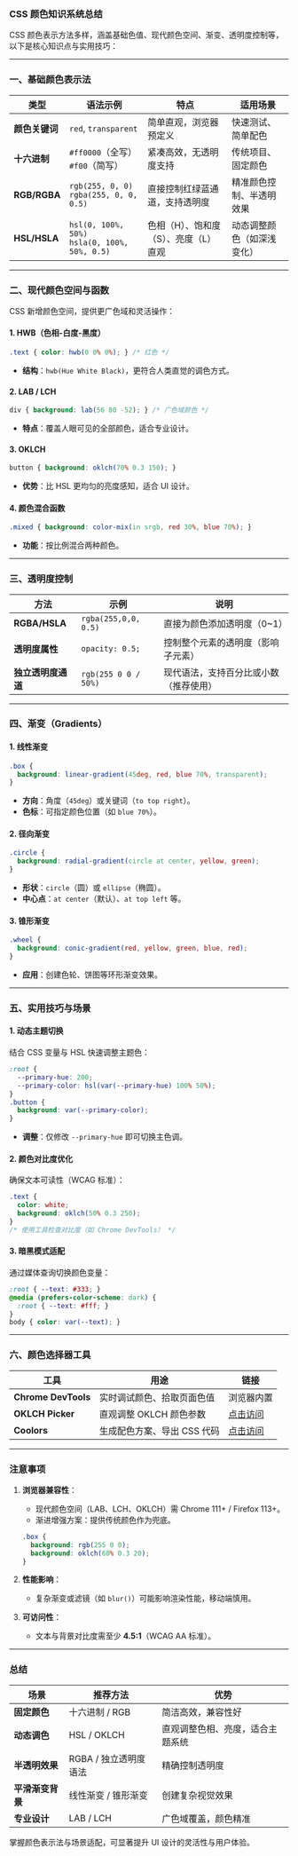 

### CSS 颜色知识系统总结  
CSS 颜色表示方法多样，涵盖基础色值、现代颜色空间、渐变、透明度控制等，以下是核心知识点与实用技巧：

---

### **一、基础颜色表示法**
| **类型**          | **语法示例**                  | **特点**                               | **适用场景**               |
|--------------------|-------------------------------|----------------------------------------|--------------------------|
| **颜色关键词**     | `red`, `transparent`          | 简单直观，浏览器预定义                 | 快速测试、简单配色         |
| **十六进制**       | `#ff0000`（全写）<br>`#f00`（简写） | 紧凑高效，无透明度支持                 | 传统项目、固定颜色         |
| **RGB/RGBA**       | `rgb(255, 0, 0)`<br>`rgba(255, 0, 0, 0.5)` | 直接控制红绿蓝通道，支持透明度         | 精准颜色控制、半透明效果   |
| **HSL/HSLA**       | `hsl(0, 100%, 50%)`<br>`hsla(0, 100%, 50%, 0.5)` | 色相（H）、饱和度（S）、亮度（L）直观  | 动态调整颜色（如深浅变化） |

---

### **二、现代颜色空间与函数**
CSS 新增颜色空间，提供更广色域和灵活操作：

#### **1. HWB（色相-白度-黑度）**
```css
.text { color: hwb(0 0% 0%); } /* 红色 */  
```
- **结构**：`hwb(Hue White Black)`，更符合人类直觉的调色方式。

#### **2. LAB / LCH**  
```css
div { background: lab(56 80 -52); } /* 广色域颜色 */  
```
- **特点**：覆盖人眼可见的全部颜色，适合专业设计。

#### **3. OKLCH**  
```css
button { background: oklch(70% 0.3 150); }  
```
- **优势**：比 HSL 更均匀的亮度感知，适合 UI 设计。

#### **4. 颜色混合函数**  
```css
.mixed { background: color-mix(in srgb, red 30%, blue 70%); }  
```
- **功能**：按比例混合两种颜色。

---

### **三、透明度控制**
| **方法**          | **示例**                      | **说明**                              |
|--------------------|-------------------------------|---------------------------------------|
| **RGBA/HSLA**      | `rgba(255,0,0, 0.5)`          | 直接为颜色添加透明度（0~1）            |
| **透明度属性**     | `opacity: 0.5;`               | 控制整个元素的透明度（影响子元素）      |
| **独立透明度通道** | `rgb(255 0 0 / 50%)`          | 现代语法，支持百分比或小数（推荐使用）  |

---

### **四、渐变（Gradients）**
#### **1. 线性渐变**  
```css
.box {  
  background: linear-gradient(45deg, red, blue 70%, transparent);  
}  
```
- **方向**：角度（`45deg`）或关键词（`to top right`）。  
- **色标**：可指定颜色位置（如 `blue 70%`）。

#### **2. 径向渐变**  
```css
.circle {  
  background: radial-gradient(circle at center, yellow, green);  
}  
```
- **形状**：`circle`（圆）或 `ellipse`（椭圆）。  
- **中心点**：`at center`（默认）、`at top left` 等。

#### **3. 锥形渐变**  
```css
.wheel {  
  background: conic-gradient(red, yellow, green, blue, red);  
}  
```
- **应用**：创建色轮、饼图等环形渐变效果。

---

### **五、实用技巧与场景**
#### **1. 动态主题切换**  
结合 CSS 变量与 HSL 快速调整主题色：  
```css
:root {  
  --primary-hue: 200;  
  --primary-color: hsl(var(--primary-hue) 100% 50%);  
}  
.button {  
  background: var(--primary-color);  
}  
```  
- **调整**：仅修改 `--primary-hue` 即可切换主色调。

#### **2. 颜色对比度优化**  
确保文本可读性（WCAG 标准）：  
```css
.text {  
  color: white;  
  background: oklch(50% 0.3 250);  
}  
/* 使用工具检查对比度（如 Chrome DevTools） */  
```

#### **3. 暗黑模式适配**  
通过媒体查询切换颜色变量：  
```css
:root { --text: #333; }  
@media (prefers-color-scheme: dark) {  
  :root { --text: #fff; }  
}  
body { color: var(--text); }  
```

---

### **六、颜色选择器工具**
| **工具**          | **用途**                              | **链接**                     |  
|--------------------|---------------------------------------|-----------------------------|  
| **Chrome DevTools** | 实时调试颜色、拾取页面色值             | 浏览器内置                  |  
| **OKLCH Picker**   | 直观调整 OKLCH 颜色参数                | [点击访问](https://oklch.com)|  
| **Coolors**        | 生成配色方案、导出 CSS 代码            | [点击访问](https://coolors.co)|  

---

### **注意事项**  
1. **浏览器兼容性**：  
   - 现代颜色空间（LAB、LCH、OKLCH）需 Chrome 111+ / Firefox 113+。  
   - 渐进增强方案：提供传统颜色作为兜底。  
   ```css  
   .box {  
     background: rgb(255 0 0);  
     background: oklch(60% 0.3 20);  
   }  
   ```  

2. **性能影响**：  
   - 复杂渐变或滤镜（如 `blur()`）可能影响渲染性能，移动端慎用。  

3. **可访问性**：  
   - 文本与背景对比度需至少 **4.5:1**（WCAG AA 标准）。  

---

### **总结**  
| **场景**               | **推荐方法**                | **优势**                              |  
|------------------------|----------------------------|---------------------------------------|  
| **固定颜色**           | 十六进制 / RGB              | 简洁高效，兼容性好                     |  
| **动态调色**           | HSL / OKLCH                | 直观调整色相、亮度，适合主题系统        |  
| **半透明效果**         | RGBA / 独立透明度语法       | 精确控制透明度                         |  
| **平滑渐变背景**       | 线性渐变 / 锥形渐变         | 创建复杂视觉效果                       |  
| **专业设计**           | LAB / LCH                  | 广色域覆盖，颜色精准                   |  

掌握颜色表示法与场景适配，可显著提升 UI 设计的灵活性与用户体验。